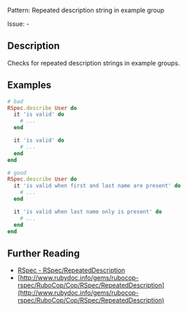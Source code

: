 Pattern: Repeated description string in example group

Issue: -

## Description

Checks for repeated description strings in example groups.

## Examples

```ruby
# bad
RSpec.describe User do
  it 'is valid' do
    # ...
  end

  it 'is valid' do
    # ...
  end
end

# good
RSpec.describe User do
  it 'is valid when first and last name are present' do
    # ...
  end

  it 'is valid when last name only is present' do
    # ...
  end
end
```

## Further Reading

* [RSpec - RSpec/RepeatedDescription](https://docs.rubocop.org/rubocop-rspec/cops_rspec.html#rspecrepeateddescription)
* [http://www.rubydoc.info/gems/rubocop-rspec/RuboCop/Cop/RSpec/RepeatedDescription](http://www.rubydoc.info/gems/rubocop-rspec/RuboCop/Cop/RSpec/RepeatedDescription)

